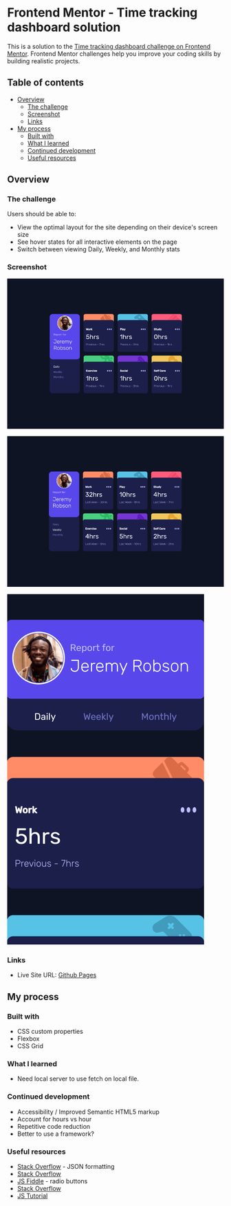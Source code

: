 # Frontend Mentor - Time tracking dashboard solution

This is a solution to the [Time tracking dashboard challenge on Frontend Mentor](https://www.frontendmentor.io/challenges/time-tracking-dashboard-UIQ7167Jw). Frontend Mentor challenges help you improve your coding skills by building realistic projects.

## Table of contents

- [Overview](#overview)
  - [The challenge](#the-challenge)
  - [Screenshot](#screenshot)
  - [Links](#links)
- [My process](#my-process)
  - [Built with](#built-with)
  - [What I learned](#what-i-learned)
  - [Continued development](#continued-development)
  - [Useful resources](#useful-resources)

## Overview

### The challenge

Users should be able to:

- View the optimal layout for the site depending on their device's screen size
- See hover states for all interactive elements on the page
- Switch between viewing Daily, Weekly, and Monthly stats

### Screenshot

![](./time-tracking-desktop.png)

![](./time-tracking-desktop-weekly.png)

![](./time-tracking-mobile.png)


### Links

- Live Site URL: [Github Pages](https://jdegand.github.io/time-tracking-dashboard)

## My process

### Built with

- CSS custom properties
- Flexbox
- CSS Grid

### What I learned

- Need local server to use fetch on local file.  

### Continued development

- Accessibility / Improved Semantic HTML5 markup
- Account for hours vs hour
- Repetitive code reduction
- Better to use a framework?

### Useful resources

- [Stack Overflow](https://stackoverflow.com/questions/53823706/expected-a-json-object-array-or-literal-json) - JSON formatting
- [Stack Overflow](https://stackoverflow.com/questions/49481934/fetching-local-json)
- [JS Fiddle](https://jsfiddle.net/petrabarus/pPgS7/) - radio buttons
- [Stack Overflow](https://stackoverflow.com/questions/5723647/change-data-based-on-radio-button)
- [JS Tutorial](https://www.javascripttutorial.net/javascript-dom/javascript-radio-button/)
